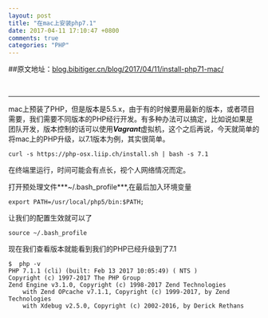 ```yaml
---
layout: post
title: "在mac上安装php7.1"
date: 2017-04-11 17:10:47 +0800
comments: true
categories: "PHP"
---
```


##原文地址：[blog.bibitiger.cn/blog/2017/04/11/install-php71-mac/](http://blog.bibitiger.cn/blog/2017/04/11/install-php71-mac/)

<br/>

---


mac上预装了PHP，但是版本是5.5.x，由于有的时候要用最新的版本，或者项目需要，我们需要不同版本的PHP经行开发。有多种办法可以搞定，比如说如果是团队开发，版本控制的话可以使用***Vagrant***虚拟机，这个之后再说，今天就简单的将mac上的PHP升级，以7.1版本为例，其实很简单。

```
curl -s https://php-osx.liip.ch/install.sh | bash -s 7.1
```

在终端里运行，时间可能会有点长，视个人网络情况而定。

<!--more-->

打开预处理文件***~/.bash_profile***,在最后加入环境变量

```
export PATH=/usr/local/php5/bin:$PATH;
```

让我们的配置生效就可以了

```
source ~/.bash_profile
```

现在我们查看版本就能看到我们的PHP已经升级到了7.1

```
$  php -v
PHP 7.1.1 (cli) (built: Feb 13 2017 10:05:49) ( NTS )
Copyright (c) 1997-2017 The PHP Group
Zend Engine v3.1.0, Copyright (c) 1998-2017 Zend Technologies
    with Zend OPcache v7.1.1, Copyright (c) 1999-2017, by Zend Technologies
    with Xdebug v2.5.0, Copyright (c) 2002-2016, by Derick Rethans
```